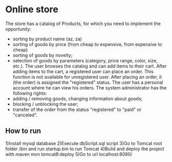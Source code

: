 # Online store
The store has a catalog of Products, for which you need to implement the opportunity:
- sorting by product name (az, za)
- sorting of goods by price (from cheap to expensive, from expensive to cheap)
- sorting of goods by novelty;
- selection of goods by parameters (category, price range, color, size, etc.).
  The user browses the catalog and can add items to their cart. After adding items to the cart, a registered user can place an order. This function is not available for unregistered user. After placing an order, it (the order) is assigned the "registered" status.
  The user has a personal account where he can view his orders.
  The system administrator has the following rights:
- adding / removing goods, changing information about goods;
- blocking / unblocking the user;
- transfer of the order from the status "registered" to "paid" or "canceled".

## How to run
1)Install mysql database 
2)Execute dbScript.sql script
3)Go to Tomcat root folder /bin and run startup.bin to run Tomcat 
4)Build and deploy the project with maven mvn tomcat8:deploy 
5)Go to url localhost:8080/